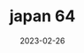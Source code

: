 ---
weight: 64
images: 
- /images/Japan/DSCF9309.jpg
title: japan 64
date: 2023-02-26
tags:
- japan
---
